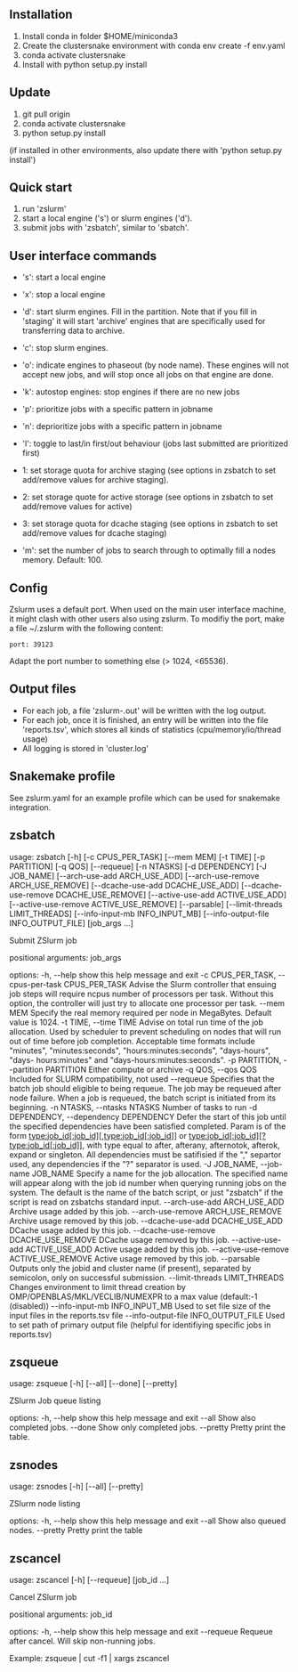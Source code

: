 Installation
------------

1. Install conda in folder $HOME/miniconda3
2. Create the clustersnake environment with conda env create -f env.yaml
4. conda activate clustersnake
5. Install with python setup.py install


Update
------
1. git pull origin
2. conda activate clustersnake
3. python setup.py install

(if installed in other environments, also update there with 'python setup.py install')


Quick start
-----------

1. run 'zslurm'
2. start a local engine ('s')   or slurm engines ('d'). 
3. submit jobs with 'zsbatch', similar to 'sbatch'. 


User interface commands
-----------------------
* 's': start a local engine
* 'x': stop a local engine
* 'd': start slurm engines. Fill in the partition. Note that if you fill in 'staging' it will start 'archive' engines that are specifically used for transferring data to archive. 
* 'c': stop slurm engines.
* 'o': indicate engines to phaseout (by node name). These engines will not accept new jobs, and will stop once all jobs on that engine are done. 
* 'k': autostop engines: stop engines if there are no new jobs

* 'p': prioritize jobs with a specific pattern in jobname
* 'n': deprioritize jobs with a specific pattern in jobname
* 'l': toggle to last/in first/out behaviour (jobs last submitted are prioritized first)

* 1: set storage quota for archive staging (see options in zsbatch to set add/remove values for archive staging). 
* 2: set storage quote for active storage (see options in zsbatch to set add/remove values for active)
* 3: set storage quota for dcache staging (see options in zsbatch to set add/remove values for dcache staging)


* 'm': set the number of jobs to search through to optimally fill a nodes memory. Default: 100. 


Config
------

Zslurm uses a default port. When used on the main user interface machine, it might clash with other users also using zslurm.
To modifiy the port, make a file ~/.zslurm with the following content:

```
port: 39123

```
Adapt the port number to something else (> 1024, <65536).



Output files
------------

* For each job, a file 'zslurm-<jobid>.out' will be written with the log output. 
* For each job, once it is finished, an entry will be written into the file 'reports.tsv', which stores all kinds of statistics (cpu/memory/io/thread usage)
* All logging is stored in 'cluster.log'


Snakemake profile
-----------------

See zslurm.yaml for an example profile which can be used for snakemake integration. 



zsbatch
-------

usage: zsbatch [-h] [-c CPUS_PER_TASK] [--mem MEM] [-t TIME] [-p PARTITION] [-q QOS] [--requeue] [-n NTASKS] [-d DEPENDENCY] [-J JOB_NAME] [--arch-use-add ARCH_USE_ADD] [--arch-use-remove ARCH_USE_REMOVE] [--dcache-use-add DCACHE_USE_ADD] [--dcache-use-remove DCACHE_USE_REMOVE]
               [--active-use-add ACTIVE_USE_ADD] [--active-use-remove ACTIVE_USE_REMOVE] [--parsable] [--limit-threads LIMIT_THREADS] [--info-input-mb INFO_INPUT_MB] [--info-output-file INFO_OUTPUT_FILE]
               [job_args ...]

Submit ZSlurm job

positional arguments:
  job_args

options:
  -h, --help            show this help message and exit
  -c CPUS_PER_TASK, --cpus-per-task CPUS_PER_TASK
                        Advise the Slurm controller that ensuing job steps will require ncpus number of processors per task. Without this option, the controller will just try to allocate one processor per task.
  --mem MEM             Specify the real memory required per node in MegaBytes. Default value is 1024.
  -t TIME, --time TIME  Advise on total run time of the job allocation. Used by scheduler to prevent scheduling on nodes that will run out of time before job completion. Acceptable time formats include "minutes", "minutes:seconds", "hours:minutes:seconds", "days-hours", "days-
                        hours:minutes" and "days-hours:minutes:seconds".
  -p PARTITION, --partition PARTITION
                        Either compute or archive
  -q QOS, --qos QOS     Included for SLURM compatibility, not used
  --requeue             Specifies that the batch job should eligible to being requeue. The job may be requeued after node failure. When a job is requeued, the batch script is initiated from its beginning.
  -n NTASKS, --ntasks NTASKS
                        Number of tasks to run
  -d DEPENDENCY, --dependency DEPENDENCY
                        Defer the start of this job until the specified dependencies have been satisfied completed. Param is of the form <type:job_id[:job_id][,type:job_id[:job_id]]> or <type:job_id[:job_id][?type:job_id[:job_id]]>, with type equal to after, afterany, afternotok,
                        afterok, expand or singleton. All dependencies must be satifisied if the "," separtor used, any dependencies if the "?" separator is used.
  -J JOB_NAME, --job-name JOB_NAME
                        Specify a name for the job allocation. The specified name will appear along with the job id number when querying running jobs on the system. The default is the name of the batch script, or just "zsbatch" if the script is read on zsbatchs standard input.
  --arch-use-add ARCH_USE_ADD
                        Archive usage added by this job.
  --arch-use-remove ARCH_USE_REMOVE
                        Archive usage removed by this job.
  --dcache-use-add DCACHE_USE_ADD
                        DCache usage added by this job.
  --dcache-use-remove DCACHE_USE_REMOVE
                        DCache usage removed by this job.
  --active-use-add ACTIVE_USE_ADD
                        Active usage added by this job.
  --active-use-remove ACTIVE_USE_REMOVE
                        Active usage removed by this job.
  --parsable            Outputs only the jobid and cluster name (if present), separated by semicolon, only on successful submission.
  --limit-threads LIMIT_THREADS
                        Changes environment to limit thread creation by OMP/OPENBLAS/MKL/VECLIB/NUMEXPR to a max value (default:-1 (disabled))
  --info-input-mb INFO_INPUT_MB
                        Used to set file size of the input files in the reports.tsv file
  --info-output-file INFO_OUTPUT_FILE
                        Used to set path of primary output file (helpful for identifiying specific jobs in reports.tsv)




zsqueue
-------
usage: zsqueue [-h] [--all] [--done] [--pretty]

ZSlurm Job queue listing

options:
  -h, --help  show this help message and exit
  --all       Show also completed jobs.
  --done      Show only completed jobs.
  --pretty    Pretty print the table.



zsnodes
-------
usage: zsnodes [-h] [--all] [--pretty]

ZSlurm node listing

options:
  -h, --help  show this help message and exit
  --all       Show also queued nodes.
  --pretty    Pretty print the table


zscancel
--------
usage: zscancel [-h] [--requeue] [job_id ...]

Cancel ZSlurm job

positional arguments:
  job_id

options:
  -h, --help  show this help message and exit
  --requeue   Requeue after cancel. Will skip non-running jobs.


Example: zsqueue  | cut -f1 | xargs zscancel

